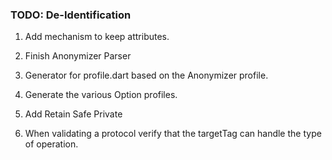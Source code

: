 ### TODO: De-Identification

1. Add mechanism to keep attributes.

1. Finish Anonymizer Parser

2. Generator for profile.dart based on the Anonymizer profile.

3. Generate the various Option profiles.

4. Add Retain Safe Private

5. When validating a protocol verify that the targetTag can handle the type of operation.